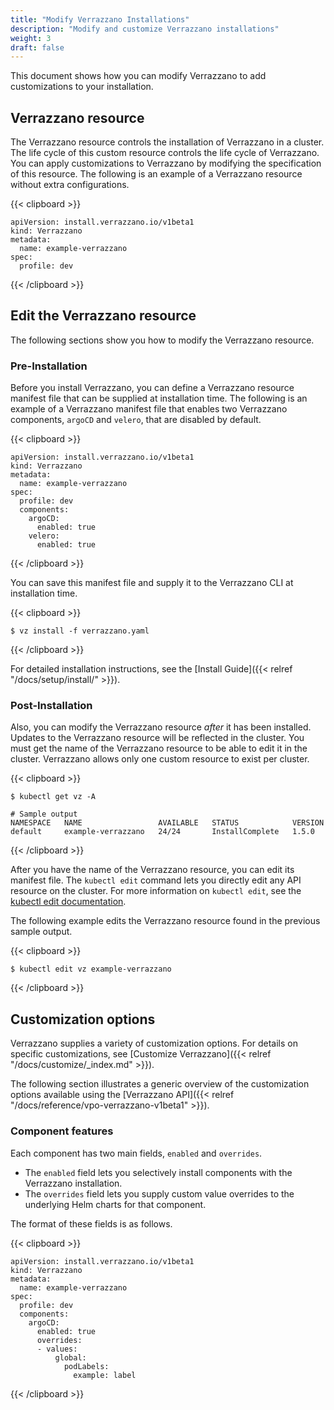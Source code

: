 ```yaml
---
title: "Modify Verrazzano Installations"
description: "Modify and customize Verrazzano installations"
weight: 3
draft: false
---
```


This document shows how you can modify Verrazzano to add customizations to your installation.

## Verrazzano resource

The Verrazzano resource controls the installation of Verrazzano in a cluster.
The life cycle of this custom resource controls the life cycle of Verrazzano.
You can apply customizations to Verrazzano by modifying the specification of this resource.
The following is an example of a Verrazzano resource without extra configurations.

{{< clipboard >}}
<div class="highlight">

```
apiVersion: install.verrazzano.io/v1beta1
kind: Verrazzano
metadata:
  name: example-verrazzano
spec:
  profile: dev
```

</div>
{{< /clipboard >}}

## Edit the Verrazzano resource

The following sections show you how to modify the Verrazzano resource.

### Pre-Installation

Before you install Verrazzano, you can define a Verrazzano resource manifest file that can be supplied at installation time.
The following is an example of a Verrazzano manifest file that enables two Verrazzano components, `argoCD` and `velero`, that are disabled by default.

{{< clipboard >}}
<div class="highlight">

```
apiVersion: install.verrazzano.io/v1beta1
kind: Verrazzano
metadata:
  name: example-verrazzano
spec:
  profile: dev
  components:
    argoCD:
      enabled: true
    velero:
      enabled: true
```

</div>
{{< /clipboard >}}

You can save this manifest file and supply it to the Verrazzano CLI at installation time.

{{< clipboard >}}
<div class="highlight">

```
$ vz install -f verrazzano.yaml
```

</div>
{{< /clipboard >}}

For detailed installation instructions, see the [Install Guide]({{< relref "/docs/setup/install/" >}}).

### Post-Installation

Also, you can modify the Verrazzano resource _after_ it has been installed.
Updates to the Verrazzano resource will be reflected in the cluster.
You must get the name of the Verrazzano resource to be able to edit it in the cluster.
Verrazzano allows only one custom resource to exist per cluster.

{{< clipboard >}}
<div class="highlight">

```
$ kubectl get vz -A
```
```
# Sample output
NAMESPACE   NAME                 AVAILABLE   STATUS            VERSION
default     example-verrazzano   24/24       InstallComplete   1.5.0
```

</div>
{{< /clipboard >}}

After you have the name of the Verrazzano resource, you can edit its manifest file.
The `kubectl edit` command lets you directly edit any API resource on the cluster.
For more information on `kubectl edit`, see the [kubectl edit documentation](https://kubernetes.io/docs/reference/generated/kubectl/kubectl-commands#edit).

The following example edits the Verrazzano resource found in the previous sample output.

{{< clipboard >}}
<div class="highlight">

```
$ kubectl edit vz example-verrazzano
```

</div>
{{< /clipboard >}}

## Customization options

Verrazzano supplies a variety of customization options.
For details on specific customizations, see [Customize Verrazzano]({{< relref "/docs/customize/_index.md" >}}).

The following section illustrates a generic overview of the customization options available using the
[Verrazzano API]({{< relref "/docs/reference/vpo-verrazzano-v1beta1" >}}).

### Component features

Each component has two main fields, `enabled` and `overrides`.

- The `enabled` field lets you selectively install components with the Verrazzano installation.
- The `overrides` field lets you supply custom value overrides to the underlying Helm charts for that component.

The format of these fields is as follows.

{{< clipboard >}}
<div class="highlight">

```
apiVersion: install.verrazzano.io/v1beta1
kind: Verrazzano
metadata:
  name: example-verrazzano
spec:
  profile: dev
  components:
    argoCD:
      enabled: true
      overrides:
      - values:
          global:
            podLabels:
              example: label
```

</div>
{{< /clipboard >}}
